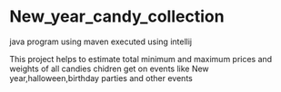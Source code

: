 # New_year_candy_collection
java program using maven executed using intellij

This project helps to estimate total minimum and maximum prices and weights of all candies chidren get on events like
New year,halloween,birthday parties and other events 

